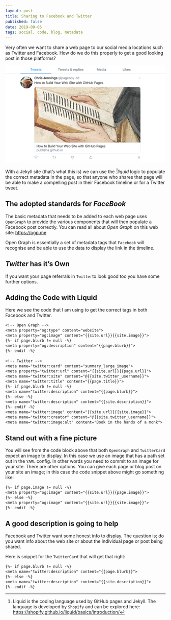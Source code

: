```yaml
---
layout: post
title: Sharing to Facebook and Twitter
published: false
date: 2019-09-05
tags: social, code, blog, metadata
---
```


Very often we want to share a web page to our social media locations such as Twitter and Facebook. How do we do this properly to get a good looking post in those platforms?

[![A recent blog post was shared on Twitter](images/twittershared.jpg)](images/twittershared.jpg)

With a Jekyll site (that’s what this is) we can use the _[^1]liquid_ logic to populate the correct metadata in the page, so that anyone who shares that page will be able to make a compelling  post in their Facebook timeline or for a Twitter tweet.

## The adopted standards for *FaceBook*

The basic metadata that needs to be added to each web page uses `OpenGraph` to provide the various components that will then populate a Facebook post correctly. You can read all about *Open Graph* on this web site: https://ogp.me

Open Graph is essentially a set of metadata tags that `Facebook` will recognise and be able to use the data to display the link in the timeline.

## *Twitter* has it’s Own

If you want your page referrals in `Twitter`to look good too you have some further options.

## Adding the Code with Liquid

Here we see the code that I am using to get the correct tags in both Facebook and Twitter.

```
<!-- Open Graph -->
<meta property="og:type" content="website">
<meta property="og:image" content="{{site.url}}{{site.image}}">
{%- if page.blurb != null -%}
<meta property="og:description" content="{{page.blurb}}">
{%- endif -%}

<!-- Twitter -->
<meta name="twitter:card" content="summary_large_image">
<meta property="twitter:url" content="{{site.url}}{{page.url}}">
<meta name="twitter:site" content="@{{site.twitter_username}}">
<meta name="twitter:title" content="{{page.title}}">
{%- if page.blurb != null -%}
<meta name="twitter:description" content="{{page.blurb}}">
{%- else -%}
<meta name="twitter:description" content="{{site.description}}">
{%- endif -%}
<meta name="twitter:image" content="{{site.url}}{{site.image}}">
<meta name="twitter:creator" content="@{{site.twitter_username}}">
<meta name="twitter:image:alt" content="Book in the hands of a monk">
```

## Stand out with a fine picture

You will see from the code block above that both `OpenGraph` and `TwitterCard` expect an image to display.  In this case we use an image that has a path set out in the `YAML` config. In other words you need to commit to an image for your site. There are other options. You can give each page or blog post on your site an image; in this case the code snippet above might go something like:

```
{%- if page.image != null -%}
<meta property="og:image" content="{{site.url}}{{page.image}}">
{%- else -%}
<meta property="og:image" content="{{site.url}}{{site.image}}">
{%- endif -%}
```

## A good description is going to help

Facebook and Twitter want some honest info to display. The question is; do you want info about the web site or about the individual page or post being shared. 

Here is snippet for the `TwitterCard` that will get that right:

```
{%- if page.blurb != null -%}
<meta name="twitter:description" content="{{page.blurb}}">
{%- else -%}
<meta name="twitter:description" content="{{site.description}}">
{%- endif -%}
```



[^1]: Liquid is the coding language used by GitHub pages and Jekyll. The language is developed by `Shopify` and can be explored here: https://shopify.github.io/liquid/basics/introduction/

